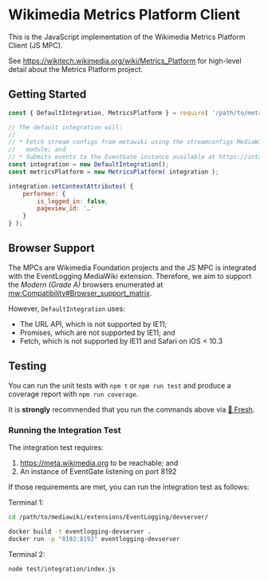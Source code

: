 # Wikimedia Metrics Platform Client

This is the JavaScript implementation of the Wikimedia Metrics Platform Client (JS MPC).

See https://wikitech.wikimedia.org/wiki/Metrics_Platform for high-level detail about the Metrics Platform project.

## Getting Started

```js
const { DefaultIntegration, MetricsPlatform } = require( '/path/to/metrics-platform' );

// The default integration will:
//
// * Fetch stream configs from metawiki using the streamconfigs MediaWiki Action API query
//   module; and
// * Submits events to the EventGate instance available at https://intake-analytics.wikimedia.org
const integration = new DefaultIntegration();
const metricsPlatform = new MetricsPlatform( integration );

integration.setContextAttributes( {
    performer: {
        is_logged_in: false,
        pageview_id: '…'
    }
} );
```

## Browser Support

The MPCs are Wikimedia Foundation projects and the JS MPC is integrated with the EventLogging MediaWiki extension.
Therefore, we aim to support the _Modern (Grade A)_ browsers enumerated at
[mw:Compatibility#Browser_support_matrix](https://www.mediawiki.org/wiki/Compatibility#Browser_support_matrix).

However, `DefaultIntegration` uses:

* The URL API, which is not supported by IE11;
* Promises, which are not supported by IE11; and
* Fetch, which is not supported by IE11 and Safari on iOS < 10.3

## Testing

You can run the unit tests with `npm t` or `npm run test` and produce a coverage report with `npm run coverage`.

It is **strongly** recommended that you run the commands above via [🌱 Fresh](https://gerrit.wikimedia.org/g/fresh).

### Running the Integration Test

The integration test requires:

1. https://meta.wikimedia.org to be reachable; and
2. An instance of EventGate listening on port 8192

If those requirements are met, you can run the integration test as follows:

Terminal 1:

```bash
cd /path/to/mediawiki/extensions/EventLogging/devserver/

docker build -t eventlogging-devserver .
docker run -p "8192:8192" eventlogging-devserver
```

Terminal 2:

```bash
node test/integration/index.js
```
